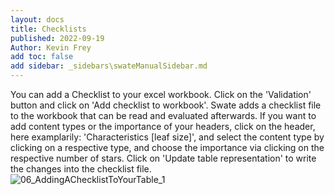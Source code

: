 ```yaml
---
layout: docs
title: Checklists
published: 2022-09-19
Author: Kevin Frey
add toc: false
add sidebar: _sidebars\swateManualSidebar.md
---
```


You can add a Checklist to your excel workbook. Click on the 'Validation' button and click on 'Add checklist to workbook'. Swate adds a checklist file to the workbook that can be read and evaluated afterwards. If you want to add content types or the importance of your headers, click on the header, here examplarily: 'Characteristics [leaf size]', and select the content type by clicking on a respective type, and choose the importance via clicking on the respective number of stars. Click on 'Update table representation' to write the changes into the checklist file.  
![06_AddingAChecklistToYourTable_1](https://user-images.githubusercontent.com/47781170/110664316-926ca200-81c7-11eb-9b99-57fba22e58ee.png)